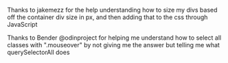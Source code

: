 Thanks to jakemezz for the help understanding how to size my divs based off the container div size in px, and then adding that to the css through JavaScript

Thanks to Bender @odinproject for helping me understand how to select all classes with ".mouseover" by not giving me the answer but telling me what querySelectorAll does